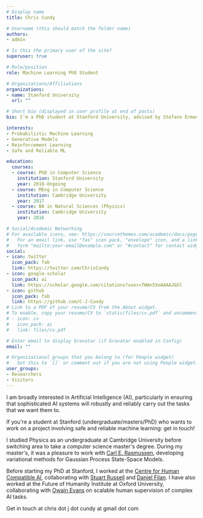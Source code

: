 ```yaml
---
# Display name
title: Chris Cundy

# Username (this should match the folder name)
authors:
- admin

# Is this the primary user of the site?
superuser: true

# Role/position
role: Machine Learning PhD Student

# Organizations/Affiliations
organizations:
- name: Stanford University
  url: ""

# Short bio (displayed in user profile at end of posts)
bio: I'm a PhD student at Stanford University, advised by Stefano Ermon

interests:
- Probabilistic Machine Learning
- Generative Models
- Reinforcement Learning
- Safe and Reliable ML

education:
  courses:
  - course: PhD in Computer Science
    institution: Stanford University
    year: 2018-Ongoing
  - course: MEng in Computer Science
    institution: Cambridge University
    year: 2017
  - course: BA in Natural Sciences (Physics)
    institution: Cambridge University
    year: 2016

# Social/Academic Networking
# For available icons, see: https://sourcethemes.com/academic/docs/page-builder/#icons
#   For an email link, use "fas" icon pack, "envelope" icon, and a link in the
#   form "mailto:your-email@example.com" or "#contact" for contact widget.
social:
- icon: twitter
  icon_pack: fab
  link: https://twitter.com/ChrisCundy
- icon: google-scholar
  icon_pack: ai
  link: https://scholar.google.com/citations?user=TWAn5XoAAAAJ&hl
- icon: github
  icon_pack: fab
  link: https://github.com/C-J-Cundy
# Link to a PDF of your resume/CV from the About widget.
# To enable, copy your resume/CV to `static/files/cv.pdf` and uncomment the lines below.
# - icon: cv
#   icon_pack: ai
#   link: files/cv.pdf

# Enter email to display Gravatar (if Gravatar enabled in Config)
email: ""

# Organizational groups that you belong to (for People widget)
#   Set this to `[]` or comment out if you are not using People widget.
user_groups:
- Researchers
- Visitors
---
```


I am broadly interested in Artificial Intelligence (AI), particularly in
ensuring that sophisticated AI systems will robustly and reliably carry out the
tasks that we want them to.

If you're a student at Stanford (undergraduate/masters/PhD) who wants to work on
a project involving safe and reliable machine learning: get in touch!

I studied Physics as an undergraduate at Cambridge University before switching
area to take a computer science master's degree. During my master's, it was a
pleasure to work with [Carl E. Rasmussen](http://mlg.eng.cam.ac.uk/carl),
developing variational methods for Gaussian Process State-Space Models.

Before starting my PhD at Stanford, I worked at the [Centre for Human
Compatible AI](http://humancompatible.ai), collaborating with [Stuart
Russell](https://people.eecs.berkeley.edu/~russell) and [Daniel
Filan](http://danielfilan.com). I have also worked at the Future of
Humanity Institute at Oxford University, collaborating with [Owain
Evans](https://owainevans.github.io) on scalable human supervision of
complex AI tasks.

Get in touch at chris dot j dot cundy at gmail dot com